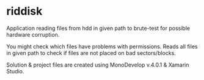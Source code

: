 riddisk
=======

Application reading files from hdd in given path to brute-test for possible hardware corruption.

You might check which files have problems with permissions.
Reads all files in given path to check if files are not placed on bad sectors/blocks.

Solution & project files are created using MonoDevelop v.4.0.1 & Xamarin Studio.
